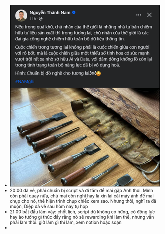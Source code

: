 - ![image.png](../assets/image_1703938342477_0.png)
- 20:00 đã về, phải chuẩn bị script và đi tắm để mai gặp Ánh thôi. Mình còn phải quay nữa, chứ mai còn nghĩ hay là xin lại cái máy ảnh để mai chụp cho nó, thể hiện trình chụp chiếc xem sao. Nhưng thôi, nghĩ ra đã muộn, Diệp đã về sau hôm nay tụ họp
- 21:00 bắt đầu làm vậy: chốt lịch, script dù không có hứng, có động lực hay ảo tưởng gì thúc đẩy rằng nó sẽ rewarding khi làm thế, nhưng vẫn phải làm thôi. giờ làm gì thì làm, xem notion hoặc soạn
-